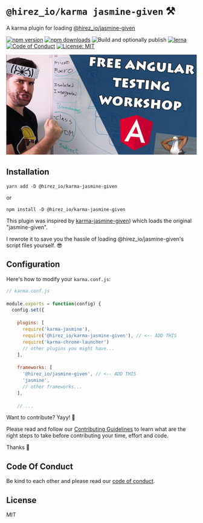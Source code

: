 # `@hirez_io/karma jasmine-given` ⚒

A karma plugin for loading [@hirez_io/jasmine-given](https://github.com/hirezio/given/tree/master/packages/jasmine-given)

[![npm version](https://img.shields.io/npm/v/@hirez_io/karma-jasmine-given.svg?style=flat-square)](https://www.npmjs.org/package/@hirez_io/karma-jasmine-given)
[![npm downloads](https://img.shields.io/npm/dm/@hirez_io/karma-jasmine-given.svg?style=flat-square)](http://npm-stat.com/charts.html?package=@hirez_io/karma-jasmine-given&from=2017-07-26)
![Build and optionally publish](https://github.com/hirezio/given/workflows/Build%20and%20optionally%20publish/badge.svg)
[![lerna](https://img.shields.io/badge/maintained%20with-lerna-cc00ff.svg)](https://lerna.js.org/)
[![Code of Conduct](https://img.shields.io/badge/code%20of-conduct-ff69b4.svg?style=flat-square)](code_of_conduct.md)
[![License: MIT](https://img.shields.io/badge/License-MIT-green.svg)](https://opensource.org/licenses/MIT)

<div align="center">
  <a href="https://learn.hirez.io/?utm_source=github&utm_medium=link&utm_campaign=jasmine-given">
    <img src="../../for-readme/test-angular.jpg"
      alt="TestAngular.com - Free Angular Testing Workshop - The Roadmap to Angular Testing Mastery"
      width="600"
    />
  </a>
</div>

## Installation

```
yarn add -D @hirez_io/karma-jasmine-given
```

or

```
npm install -D @hirez_io/karma-jasmine-given
```

This plugin was inspired by [karma-jasmine-given](https://github.com/kirisu/karma-jasmine-given)) which loads the original "jasmine-given".

I rewrote it to save you the hassle of loading @hirez_io/jasmine-given's script files yourself. 😎

## Configuration

Here's how to modify your `karma.conf.js`:

```js
// karma.conf.js

module.exports = function(config) {
  config.set({

    plugins: [
      require('karma-jasmine'),
      require('@hirez_io/karma-jasmine-given'), // <-- ADD THIS
      require('karma-chrome-launcher')
      // other plugins you might have...
    ],

    frameworks: [
      '@hirez_io/jasmine-given', // <-- ADD THIS
      'jasmine',
      // other frameworks...
    ],

    // ...
```

Want to contribute? Yayy! 🎉

Please read and follow our [Contributing Guidelines](../../CONTRIBUTING.md) to learn what are the right steps to take before contributing your time, effort and code.

Thanks 🙏

## Code Of Conduct

Be kind to each other and please read our [code of conduct](../../CODE_OF_CONDUCT.md).

## License

MIT
